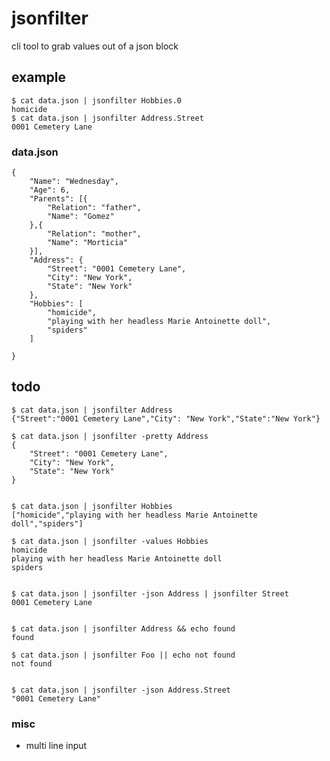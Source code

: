 # jsonfilter

cli tool to grab values out of a json block



## example

	$ cat data.json | jsonfilter Hobbies.0
	homicide
	$ cat data.json | jsonfilter Address.Street
	0001 Cemetery Lane


### data.json


	{
		"Name": "Wednesday",
		"Age": 6,
		"Parents": [{
			"Relation": "father",
			"Name": "Gomez"
		},{
			"Relation": "mother",
			"Name": "Morticia"
		}],
		"Address": {
			"Street": "0001 Cemetery Lane",
			"City": "New York",
			"State": "New York"
		},
		"Hobbies": [
			"homicide",
			"playing with her headless Marie Antoinette doll",
			"spiders"
		]

	}


## todo

	$ cat data.json | jsonfilter Address
	{"Street":"0001 Cemetery Lane","City": "New York","State":"New York"}

	$ cat data.json | jsonfilter -pretty Address
	{
		"Street": "0001 Cemetery Lane",
		"City": "New York",
		"State": "New York"
	}


	$ cat data.json | jsonfilter Hobbies
	["homicide","playing with her headless Marie Antoinette doll","spiders"]

	$ cat data.json | jsonfilter -values Hobbies
	homicide
	playing with her headless Marie Antoinette doll
	spiders


	$ cat data.json | jsonfilter -json Address | jsonfilter Street
	0001 Cemetery Lane


	$ cat data.json | jsonfilter Address && echo found
	found

	$ cat data.json | jsonfilter Foo || echo not found
	not found


	$ cat data.json | jsonfilter -json Address.Street
	"0001 Cemetery Lane"



### misc
- multi line input


